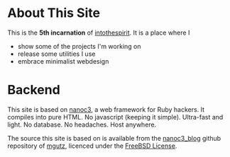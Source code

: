 # About This Site
This is the __5th incarnation__ of [intothespirit](http://intothespirit.com). It is a place where I

* show some of the projects I'm working on
* release some utilities I use
* embrace minimalist webdesign

# Backend
This site is based on [nanoc3](http://nanoc.stoneship.org), a web framework for Ruby hackers.
It compiles into pure HTML. No javascript (keeping it simple). Ultra-fast and light. No database. No headaches. Host anywhere.

The source this site is based on is available from the [nanoc3_blog](http://github.com/mgutz/nanoc3_blog) github repository of [mgutz](http://mgutz.com), licenced under the [FreeBSD License](/license.html).
